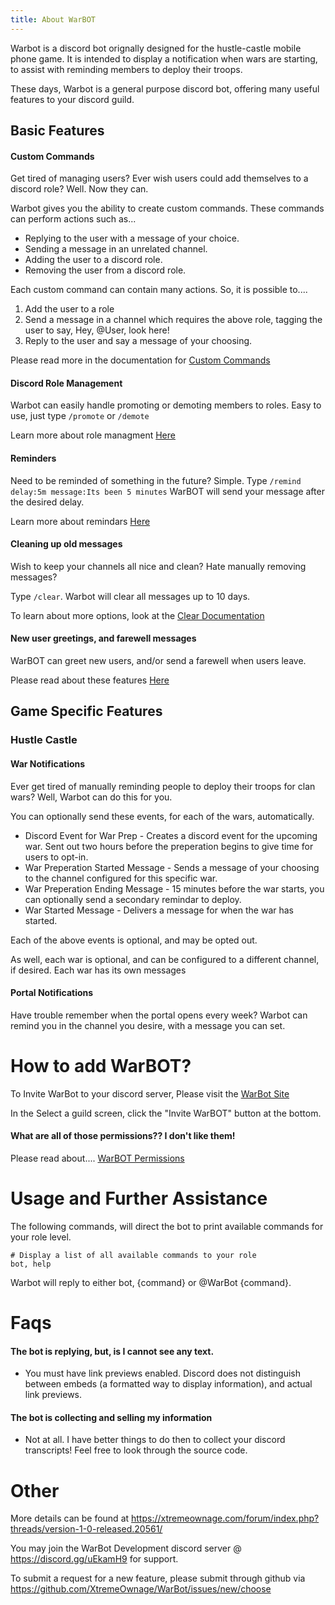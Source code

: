 ```yaml
---
title: About WarBOT
---
```


Warbot is a discord bot orignally designed for the hustle-castle mobile phone game. It is intended to display a notification when wars are starting, to assist with reminding members to deploy their troops.

These days, Warbot is a general purpose discord bot, offering many useful features to your discord guild.

## Basic Features

#### Custom Commands

Get tired of managing users? Ever wish users could add themselves to a discord role? Well. Now they can.

Warbot gives you the ability to create custom commands. These commands can perform actions such as...

* Replying to the user with a message of your choice.
* Sending a message in an unrelated channel.
* Adding the user to a discord role.
* Removing the user from a discord role.

Each custom command can contain many actions. So, it is possible to....

1. Add the user to a role
2. Send a message in a channel which requires the above role, tagging the user to say, Hey, @User, look here!
3. Reply to the user and say a message of your choosing.

Please read more in the documentation for [Custom Commands](Features/CustomCommands.md)

#### Discord Role Management

Warbot can easily handle promoting or demoting members to roles. Easy to use, just type `/promote` or `/demote`

Learn more about role managment [Here](Features/RoleManagement.md)

<!--
### Voting

Ever need a standarized way to initiate a vote in Discord? WarBOT is here to help!

```
bot, vote 5m Question goes here
```

* The duration of the poll is adjustable from 5 minutes, up to 1 day.
* You have configurable options.
* The entire poll entry process is guided.
-->

#### Reminders
Need to be reminded of something in the future? Simple. Type `/remind delay:5m message:Its been 5 minutes` WarBOT will send your message after the desired delay.

Learn more about remindars [Here](Features/Reminders.md)

#### Cleaning up old messages
Wish to keep your channels all nice and clean? Hate manually removing messages?

Type `/clear`. Warbot will clear all messages up to 10 days. 

To learn about more options, look at the [Clear Documentation](Features/ClearMessages.md)

#### New user greetings, and farewell messages
WarBOT can greet new users, and/or send a farewell when users leave.

Please read about these features [Here](Features/UserJoinLeave.md)


## Game Specific Features

### Hustle Castle

#### War Notifications

Ever get tired of manually reminding people to deploy their troops for clan wars? Well, Warbot can do this for you.

You can optionally send these events, for each of the wars, automatically.

* Discord Event for War Prep - Creates a discord event for the upcoming war. Sent out two hours before the preperation begins to give time for users to opt-in.
* War Preperation Started Message - Sends a message of your choosing to the channel configured for this specific war.
* War Preperation Ending Message - 15 minutes before the war starts, you can optionally send a secondary remindar to deploy.
* War Started Message - Delivers a message for when the war has started.

Each of the above events is optional, and may be opted out. 

As well, each war is optional, and can be configured to a different channel, if desired. Each war has its own messages

#### Portal Notifications

Have trouble remember when the portal opens every week? Warbot can remind you in the channel you desire, with a message you can set.


# How to add WarBOT?
To Invite WarBot to your discord server, Please visit the [WarBot Site](https://warbot.dev/)

In the Select a guild screen, click the "Invite WarBOT"  button at the bottom.

#### What are all of those permissions?? I don't like them!

Please read about.... [WarBOT Permissions](Faqs/Permissions.md)


# Usage and Further Assistance

The following commands, will direct the bot to print available commands for your role level.
```
# Display a list of all available commands to your role
bot, help
```

Warbot will reply to either bot, {command} or @WarBot {command}.

# Faqs

#### The bot is replying, but, is I cannot see any text.

* You must have link previews enabled. Discord does not distinguish between embeds (a formatted way to display information), and actual link previews.

#### The bot is collecting and selling my information

* Not at all. I have better things to do then to collect your discord transcripts! Feel free to look through the source code.

# Other

More details can be found at https://xtremeownage.com/forum/index.php?threads/version-1-0-released.20561/

You may join the WarBot Development discord server @ https://discord.gg/uEkamH9 for support.

To submit a request for a new feature, please submit through github via https://github.com/XtremeOwnage/WarBot/issues/new/choose
